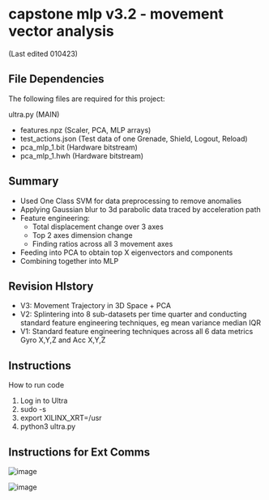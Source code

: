 # capstone mlp v3.2 - movement vector analysis

(Last edited 010423)

## File Dependencies

The following files are required for this project:

ultra.py (MAIN) 
- features.npz (Scaler, PCA, MLP arrays)
- test_actions.json (Test data of one Grenade, Shield, Logout, Reload)
- pca_mlp_1.bit (Hardware bitstream)
- pca_mlp_1.hwh (Hardware bitstream)

## Summary
- Used One Class SVM for data preprocessing to remove anomalies
- Applying Gaussian blur to 3d parabolic data traced by acceleration path
- Feature engineering: 
    - Total displacement change over 3 axes
    - Top 2 axes dimension change
    - Finding ratios across all 3 movement axes
- Feeding into PCA to obtain top X eigenvectors and components
- Combining together into MLP 

## Revision HIstory 
- V3: Movement Trajectory in 3D Space + PCA
- V2: Splintering into 8 sub-datasets per time quarter and conducting standard feature engineering techniques, eg mean variance median IQR
- V1: Standard feature engineering techniques across all 6 data metrics Gyro X,Y,Z and Acc X,Y,Z

## Instructions

How to run code
1. Log in to Ultra
2. sudo -s
3. export XILINX_XRT=/usr
4. python3 ultra.py

## Instructions for Ext Comms

![image](https://user-images.githubusercontent.com/24263853/227785317-bc19a23a-e920-4279-828f-0fbff27af7ff.png)

![image](https://user-images.githubusercontent.com/24263853/227785277-90e0dd91-4821-4d44-a474-874cc2f8732b.png)
